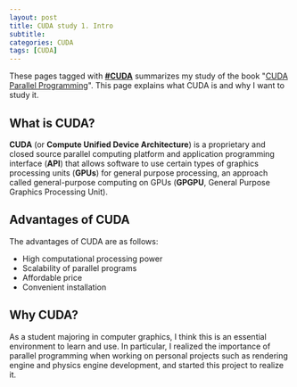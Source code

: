 ```yaml
---
layout: post
title: CUDA study 1. Intro
subtitle: 
categories: CUDA
tags: [CUDA]
---
```


These pages tagged with **[#CUDA](https://svvj.github.io/tags.html#CUDA)** summarizes my study of the book "[CUDA Parallel Programming](https://product.kyobobook.co.kr/detail/S000001019500)". This page explains what CUDA is and why I want to study it.

## What is CUDA?

**CUDA** (or **Compute Unified Device Architecture**) is a proprietary and closed source parallel computing platform and application programming interface (**API**) that allows software to use certain types of graphics processing units (**GPUs**) for general purpose processing, an approach called general-purpose computing on GPUs (**GPGPU**, General Purpose Graphics Processing Unit).

## Advantages of CUDA

The advantages of CUDA are as follows:
- High computational processing power
- Scalability of parallel programs
- Affordable price
- Convenient installation

## Why CUDA?

As a student majoring in computer graphics, I think this is an essential environment to learn and use. In particular, I realized the importance of parallel programming when working on personal projects such as rendering engine and physics engine development, and started this project to realize it.